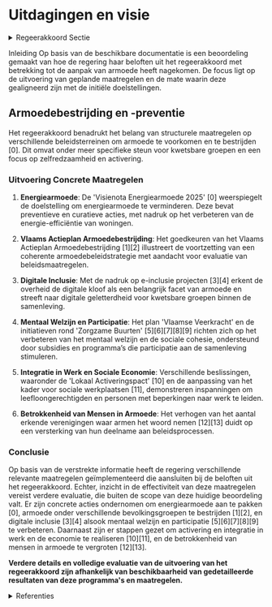 # Uitdagingen en visie

<details>
        <summary>Regeerakkoord Sectie </summary>
        <p>2.1 Uitdagingen en visie We zorgen ervoor dat in alle Vlaamse beleidsdo-meinen structurele maatregelen worden genomen om armoede te voorkomen en bestrijden. Zo zijn een aantal maatregelen voor betaalbaar wonen, kostenbeheersing in het onderwijs en activering van kwetsbare groepen in werk en sociale economie van cruciaal belang voor een structu-rele aanpak van armoede. In het hoofdstuk jeugd, cultuur en sport worden initiatieven genomen om de vrijetijdsparticipatie van kinderen in kwetsbare gezinnen te stimuleren. In het hoofdstuk welzijn is er bijzondere aandacht voor kinderarmoede, gezondheidsongelijkheid, armoede bij ouderen en eenzaamheid bij alle leeftijdscategorieën. Om armoede te bestrijden en voorkomen, is het belangrijk dat we inzetten op het zelfredzaam maken van mensen en de structurele oorzaken van armoede aanpakken. Samen met de mensen in armoede zelf zorgen we ervoor dat ze uit hun moeilijke situatie kunnen geraken, dat ze kunnen participeren aan de samenleving en een sterk sociaal netwerk kunnen uitbouwen. Naast acti-vering als rode draad in ons armoedebeleid bevat dit hoofdstuk armoedebestrijding daarom ook de nodige ondersteunende maatregelen voor bepaalde groepen zoals gezinnen met kinderen in armoede, jongvolwassenen, ouderen, mensen die moeten overleven met een leefloon, dak- en thuislozen,… Een versterkt activeringsbeleid is hierbij van cruciaal belang, want een job is niet alleen de belangrijkste hefboom in de strijd tegen armoede, maar ook de sleutel naar persoonlijk en maatschappelijk wel -bevinden. Een job kan generatie-armoede door-breken, zorgt voor meer schouders om onze sociale zekerheid te dragen en verzekert een sterke sociale bescherming. Deze sociale bescherming is nodig voor degenen voor wie de stap naar betaalde arbeid niet meteen (meer) mogelijk of haalbaar is. Wie gaat werken moet er financieel op vooruit gaan, daarom maken we sociale voordelen afhanke lijk van iemand zijn inkomen in plaats van iemand zijn statuut als bijvoorbeeld niet-werkende, zodat ook werkende mensen met een laag inkomen er beroep op kunnen doen of voordelen niet meteen verdwijnen als men aan de slag gaat. We hanteren voortaan ook een nominale armoede-indicator, die rekening houdt met alle tegemoetkomingen, sociale voordelen en kosten, zodat we naast het armoederisico ook de feite-lijke armoede correct in kaart kunnen brengen en doelgericht kunnen aanpakken. We moeten zorgen dat we de beperkte middelen zo efficiënt mogelijk besteden. Wie recht heeft op sociale voordelen moet deze ontvangen, wie dat recht niet heeft mag er geen beroep op doen. Daarom laten we niet toe dat mensen misbruik maken van de sociale bescherming. We blijven nauwkeurig controleren en sanctioneren. Solidariteit en verantwoordelijkheid gaan ook hand in hand. Voor wat hoort wat. We verwachten van elke burger dat hij zijn verantwoordelijkheid neemt en maximaal inspanningen levert om de kansen te grijpen die hen door de samenleving en de overheid geboden wordt. Zij die inspanningen leveren en bijdragen tot onze samenleving onder-steunen we om stappen vooruit te zetten. Zij die hun best doen om bij te dragen, geven we de best mogelijke ondersteuning. Zij die tegenslag kennen, bieden we bescherming. Maar zij die niet bij-dragen tot de samenleving en daar onvoldoende inspanningen voor leveren, hen wijzen we op hun verantwoordelijkheid. </p>
        </details> 

Inleiding
Op basis van de beschikbare documentatie is een beoordeling gemaakt van hoe de regering haar beloften uit het regeerakkoord met betrekking tot de aanpak van armoede heeft nagekomen. De focus ligt op de uitvoering van geplande maatregelen en de mate waarin deze gealigneerd zijn met de initiële doelstellingen.

## Armoedebestrijding en -preventie
Het regeerakkoord benadrukt het belang van structurele maatregelen op verschillende beleidsterreinen om armoede te voorkomen en te bestrijden \[0\]. Dit omvat onder meer specifieke steun voor kwetsbare groepen en een focus op zelfredzaamheid en activering.

### Uitvoering Concrete Maatregelen
1. **Energiearmoede**:
   De 'Visienota Energiearmoede 2025' \[0\] weerspiegelt de doelstelling om energiearmoede te verminderen. Deze bevat preventieve en curatieve acties, met nadruk op het verbeteren van de energie-efficiëntie van woningen.

2. **Vlaams Actieplan Armoedebestrijding**:
   Het goedkeuren van het Vlaams Actieplan Armoedebestrijding \[1\]\[2\] illustreert de voortzetting van een coherente armoedebeleidstrategie met aandacht voor evaluatie van beleidsmaatregelen.

3. **Digitale Inclusie**:
   Met de nadruk op e-inclusie projecten \[3\]\[4\] erkent de overheid de digitale kloof als een belangrijk facet van armoede en streeft naar digitale geletterdheid voor kwetsbare groepen binnen de samenleving.

4. **Mentaal Welzijn en Participatie**:
   Het plan 'Vlaamse Veerkracht' en de initiatieven rond 'Zorgzame Buurten' \[5\]\[6\]\[7\]\[8\]\[9\] richten zich op het verbeteren van het mentaal welzijn en de sociale cohesie, ondersteund door subsidies en programma’s die participatie aan de samenleving stimuleren.

5. **Integratie in Werk en Sociale Economie**:
   Verschillende beslissingen, waaronder de 'Lokaal Activeringspact' \[10\] en de aanpassing van het kader voor sociale werkplaatsen \[11\], demonstreren inspanningen om leefloongerechtigden en personen met beperkingen naar werk te leiden.

6. **Betrokkenheid van Mensen in Armoede**:
   Het verhogen van het aantal erkende verenigingen waar armen het woord nemen \[12\]\[13\] duidt op een versterking van hun deelname aan beleidsprocessen.

### Conclusie
Op basis van de verstrekte informatie heeft de regering verschillende relevante maatregelen geïmplementeerd die aansluiten bij de beloften uit het regeerakkoord. Echter, inzicht in de effectiviteit van deze maatregelen vereist verdere evaluatie, die buiten de scope van deze huidige beoordeling valt. Er zijn concrete acties ondernomen om energiearmoede aan te pakken \[0\], armoede onder verschillende bevolkingsgroepen te bestrijden \[1\]\[2\], en digitale inclusie \[3\]\[4\] alsook mentaal welzijn en participatie \[5\]\[6\]\[7\]\[8\]\[9\] te verbeteren. Daarnaast zijn er stappen gezet om activering en integratie in werk en de economie te realiseren \[10\]\[11\], en de betrokkenheid van mensen in armoede te vergroten \[12\]\[13\].

**Verdere details en volledige evaluatie van de uitvoering van het regeerakkoord zijn afhankelijk van beschikbaarheid van gedetailleerde resultaten van deze programma's en maatregelen.**

<details>
        <summary> Referenties</summary>
        **[\[0\]](https://beslissingenvlaamseregering.vlaanderen.be/?search=Visienota%20%27Energiearmoede%202025%27&dateOption=select&startDate=2021-12-10T09%3A00%3A00Z&endDate=2021-12-10T09%3A00%3A00Z)** : **(2021-12-10)** Visienota 'Energiearmoede 2025' 

**[\[1\]]** : **(2020-03-20)**  

**[\[2\]](https://beslissingenvlaamseregering.vlaanderen.be/?search=Vlaams%20Actieplan%20Armoedebestrijding%202020-2024&dateOption=select&startDate=2020-09-25T08%3A00%3A00Z&endDate=2020-09-25T08%3A00%3A00Z)** : **(2020-09-25)** Vlaams Actieplan Armoedebestrijding 2020-2024 

**[\[3\]](https://beslissingenvlaamseregering.vlaanderen.be/?search=Vastleggen%20maatschappelijke%20uitdagingen%20in%20het%20kader%20van%20projectsubsidies%20sociaal-cultureel%20volwassenenwerk&dateOption=select&startDate=2022-01-21T09%3A00%3A00Z&endDate=2022-01-21T09%3A00%3A00Z)** : **(2022-01-21)** Vastleggen maatschappelijke uitdagingen in het kader van projectsubsidies sociaal-cultureel volwassenenwerk 

**[\[4\]](https://beslissingenvlaamseregering.vlaanderen.be/?search=Maatschappelijke%20uitdagingen%20projectsubsidies%20sociaal-cultureel%20volwassenenwerk%3A%20e-inclusie&dateOption=select&startDate=2021-01-22T09%3A00%3A00Z&endDate=2021-01-22T09%3A00%3A00Z)** : **(2021-01-22)** Maatschappelijke uitdagingen projectsubsidies sociaal-cultureel volwassenenwerk: e-inclusie 

**[\[5\]](https://beslissingenvlaamseregering.vlaanderen.be/?search=Plan%20Vlaamse%20Veerkracht%3A%20versterking%20mentaal%20welzijn%20via%20acties%20%27Zorgzame%20Buurten%27&dateOption=select&startDate=2021-04-30T08%3A00%3A00Z&endDate=2021-04-30T08%3A00%3A00Z)** : **(2021-04-30)** Plan Vlaamse Veerkracht: versterking mentaal welzijn via acties 'Zorgzame Buurten' 

**[\[6\]](https://beslissingenvlaamseregering.vlaanderen.be/?search=Plan%20Vlaamse%20Veerkracht%3A%20subsidie%20Koning%20Boudewijnstichting%20voor%20project%20%27zorgzame%20buurten%27&dateOption=select&startDate=2021-12-10T09%3A00%3A00Z&endDate=2021-12-10T09%3A00%3A00Z)** : **(2021-12-10)** Plan Vlaamse Veerkracht: subsidie Koning Boudewijnstichting voor project 'zorgzame buurten' 

**[\[7\]](https://beslissingenvlaamseregering.vlaanderen.be/?search=Plan%20Vlaamse%20Veerkracht%3A%20Versterking%20mentaal%20welzijn%20door%20zorgzame%20buurten&dateOption=select&startDate=2022-03-18T09%3A00%3A00Z&endDate=2022-03-18T09%3A00%3A00Z)** : **(2022-03-18)** Plan Vlaamse Veerkracht: Versterking mentaal welzijn door zorgzame buurten 

**[\[8\]](https://beslissingenvlaamseregering.vlaanderen.be/?search=Plan%20Vlaamse%20Veerkracht%3A%20Zorgzame%20buurten&dateOption=select&startDate=2022-06-03T08%3A00%3A00Z&endDate=2022-06-03T08%3A00%3A00Z)** : **(2022-06-03)** Plan Vlaamse Veerkracht: Zorgzame buurten 

**[\[9\]](https://beslissingenvlaamseregering.vlaanderen.be/?search=Plan%20Vlaamse%20Veerkracht%3A%20subsidie%20Vlaamse%20Gemeenschapscommissie%20voor%20uitvoering%20projectoproep%20%27zorgzame%20buurten%27&dateOption=select&startDate=2021-07-02T08%3A00%3A00Z&endDate=2021-07-02T08%3A00%3A00Z)** : **(2021-07-02)** Plan Vlaamse Veerkracht: subsidie Vlaamse Gemeenschapscommissie voor uitvoering projectoproep 'zorgzame buurten' 

**[\[10\]](https://beslissingenvlaamseregering.vlaanderen.be/?search=Oproep%20%E2%80%98Lokaal%20Activeringspact%E2%80%99%20leefloongerechtigden&dateOption=select&startDate=2023-07-14T08%3A00%3A00Z&endDate=2023-07-14T08%3A00%3A00Z)** : **(2023-07-14)** Oproep ‘Lokaal Activeringspact’ leefloongerechtigden 

**[\[11\]](https://beslissingenvlaamseregering.vlaanderen.be/?search=Sociale%20economie%3A%20activeringstrajecten%20en%20arbeidsmatige%20activiteiten&dateOption=select&startDate=2020-10-16T07%3A00%3A00Z&endDate=2020-10-16T07%3A00%3A00Z)** : **(2020-10-16)** Sociale economie: activeringstrajecten en arbeidsmatige activiteiten 

**[\[12\]](https://beslissingenvlaamseregering.vlaanderen.be/?search=Erkenning%20verenigingen%20waar%20armen%20het%20woord%20nemen%3A%20wijzigingsbesluit&dateOption=select&startDate=2022-01-21T09%3A00%3A00Z&endDate=2022-01-21T09%3A00%3A00Z)** : **(2022-01-21)** Erkenning verenigingen waar armen het woord nemen: wijzigingsbesluit 

**[\[13\]](https://beslissingenvlaamseregering.vlaanderen.be/?search=Erkenning%20verenigingen%20waar%20armen%20het%20woord%20nemen%3A%20wijzigingsbesluit&dateOption=select&startDate=2022-03-11T09%3A00%3A00Z&endDate=2022-03-11T09%3A00%3A00Z)** : **(2022-03-11)** Erkenning verenigingen waar armen het woord nemen: wijzigingsbesluit 
        </details> 

